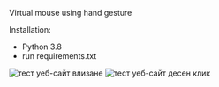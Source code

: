 Virtual mouse using hand gesture

Installation:
 - Python 3.8
 - run requirements.txt

![тест уеб-сайт влизане ](https://github.com/Frame0001/hand_tracking_mouse/assets/125875854/1e4d596b-3835-4d0f-a71e-1470555141ee)
![тест уеб-сайт десен клик](https://github.com/Frame0001/hand_tracking_mouse/assets/125875854/a53b43cc-6888-4dc9-b3e0-89a8c66694c0)
